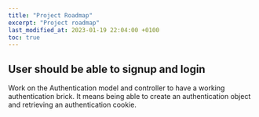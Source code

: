 ```yaml
---
title: "Project Roadmap"
excerpt: "Project roadmap"
last_modified_at: 2023-01-19 22:04:00 +0100
toc: true
---
```

## User should be able to signup and login
Work on the Authentication model and controller to have a working authentication brick.
It means being able to create an authentication object and retrieving an authentication cookie.